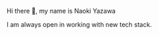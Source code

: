 <p>Hi there 👋, my name is Naoki Yazawa</p>
<p>I am always open in working with new tech stack.</p><br>

<!--
<p align="left">
  <img alt="github stats" height="175px" src="https://github-readme-stats.vercel.app/api/top-langs/?username=naokiyazawa&layout=compact" />
  <img height="175px" src="https://github-readme-stats.vercel.app/api?username=NaokiYazawa&count_private=true&show_icons=true" alt="HrugVed" />
</p>
-->

<!--
[![Top Langs](https://github-readme-stats.vercel.app/api/top-langs/?username=naokiyazawa&layout=compact)](https://github.com/anuraghazra/github-readme-stats)
-->

<!--
**NaokiYazawa/NaokiYazawa** is a ✨ _special_ ✨ repository because its `README.md` (this file) appears on your GitHub profile.

Here are some ideas to get you started:

- 🔭 I’m currently working on ...
- 🌱 I’m currently learning ...
- 👯 I’m looking to collaborate on ...
- 🤔 I’m looking for help with ...
- 💬 Ask me about ...
- 📫 How to reach me: ...
- 😄 Pronouns: ...
- ⚡ Fun fact: ...
-->
